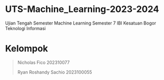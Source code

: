 # UTS-Machine_Learning-2023-2024
Ujian Tengah Semester Machine Learning Semester 7 IBI Kesatuan Bogor Teknologi Informasi

# Kelompok

> Nicholas Fico 202310077
> 
> Ryan Roshandy Sachio 2023100055

